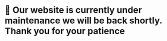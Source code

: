  # 🚧 Our website is currently under maintenance we will be back shortly. Thank you for your patience
 
